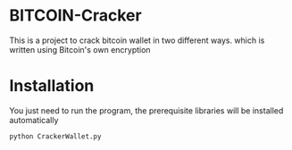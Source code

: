 # BITCOIN-Cracker
This is a project to crack bitcoin wallet in two different ways. which is written using Bitcoin's own encryption


# Installation
You just need to run the program, the prerequisite libraries will be installed automatically
```
python CrackerWallet.py
```
